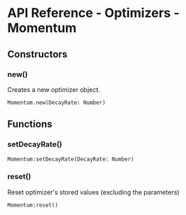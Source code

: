 # API Reference - Optimizers - Momentum

## Constructors

### new()

Creates a new optimizer object.

```
Momentum.new(DecayRate: Number)
```

## Functions

### setDecayRate()

```
Momentum:setDecayRate(DecayRate: Number)
```

### reset()

Reset optimizer's stored values (excluding the parameters)

```
Momentum:reset()
```
